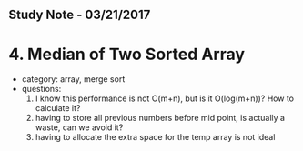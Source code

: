 ## Study Note - 03/21/2017

# 4. Median of Two Sorted Array
- category: array, merge sort
- questions: 
  1. I know this performance is not O(m+n), but is it O(log(m+n))? How to calculate it?
  2. having to store all previous numbers before mid point, is actually a waste, can we avoid it?
  3. having to allocate the extra space for the temp array is not ideal
